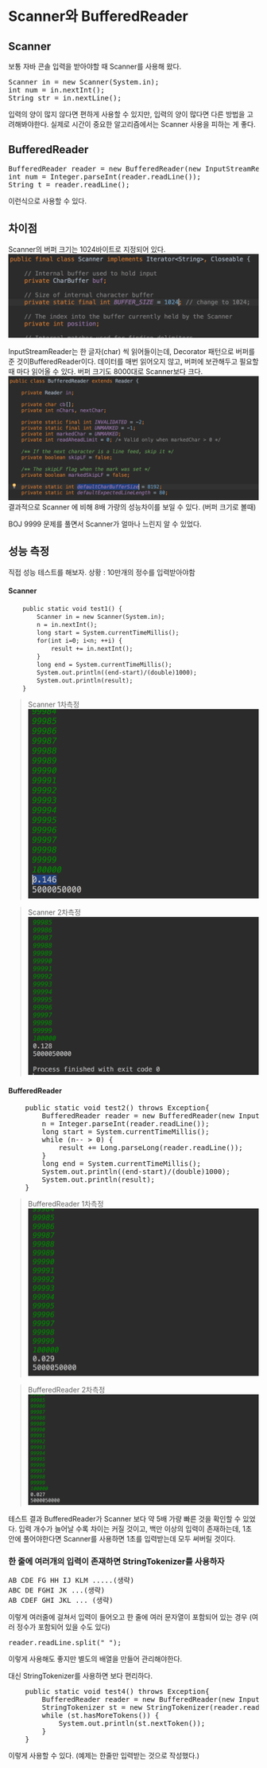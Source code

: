 Scanner와 BufferedReader
=============================

## Scanner
보통 자바 콘솔 입력을 받아야할 때 Scanner를 사용해 왔다.
<pre>
Scanner in = new Scanner(System.in);
int num = in.nextInt();
String str = in.nextLine();
</pre>

입력의 양이 많지 않다면 편하게 사용할 수 있지만, 입력의 양이 많다면 다른 방법을 고려해봐야한다.
실제로 시간이 중요한 알고리즘에서는 Scanner 사용을 피하는 게 좋다.

## BufferedReader
<pre>
BufferedReader reader = new BufferedReader(new InputStreamReader(System.in));
int num = Integer.parseInt(reader.readLine());
String t = reader.readLine();
</pre>
이런식으로 사용할 수 있다.


## 차이점
Scanner의 버퍼 크기는 1024바이트로 지정되어 있다.
![Scanner 버퍼 크기](./ScannerBufferSize.png)

InputStreamReader는 한 글자(char) 씩 읽어들이는데, Decorator 패턴으로 버퍼를 준 것이BufferedReader이다.
데이터를 매번 읽어오지 않고, 버퍼에 보관해두고 필요할 때 마다 읽어올 수 있다. 버퍼 크기도 8000대로 Scanner보다 크다.
![BufferedReader 버퍼 크기](./BufferedReaderBufferSize.png)
결과적으로 Scanner 에 비해 8배 가량의 성능차이를 보일 수 있다. (버퍼 크기로 볼때)

BOJ 9999 문제를 풀면서 Scanner가 얼마나 느린지 알 수 있었다.

## 성능 측정
직접 성능 테스트를 해보자.
상황 : 10만개의 정수를 입력받아야함

#### Scanner
```
    public static void test1() {
        Scanner in = new Scanner(System.in);
        n = in.nextInt();
        long start = System.currentTimeMillis();
        for(int i=0; i<n; ++i) {
            result += in.nextInt();
        }
        long end = System.currentTimeMillis();
        System.out.println((end-start)/(double)1000);
        System.out.println(result);
    }
```


> Scanner 1차측정
![Scanner 1차 측정](./Scanner_1.png)

> Scanner 2차측정
![Scanner 2차 측정](./Scanner_2.png)


#### BufferedReader
<pre>
    public static void test2() throws Exception{
        BufferedReader reader = new BufferedReader(new InputStreamReader(System.in));
        n = Integer.parseInt(reader.readLine());
        long start = System.currentTimeMillis();
        while (n-- > 0) {
            result += Long.parseLong(reader.readLine());
        }
        long end = System.currentTimeMillis();
        System.out.println((end-start)/(double)1000);
        System.out.println(result);
    }
</pre>

> BufferedReader 1차측정
![Scanner 1차 측정](./BufferedReader_1.png)

> BufferedReader 2차측정
![Scanner 2차 측정](./BufferedReader_2.png)

테스트 결과 BufferedReader가 Scanner 보다 약 5배 가량 빠른 것을 확인할 수 있었다.
입력 개수가 늘어날 수록 차이는 커질 것이고, 백만 이상의 입력이 존재하는데, 1초 안에 풀어야한다면 Scanner를 사용하면 1초를 입력받는데 모두 써버릴 것이다.

### 한 줄에 여러개의 입력이 존재하면 StringTokenizer를 사용하자
<pre>
AB CDE FG HH IJ KLM .....(생략) 
ABC DE FGHI JK ...(생략)
AB CDEF GHI JKL ... (생략)
</pre>
이렇게 여러줄에 걸쳐서 입력이 들어오고 한 줄에 여러 문자열이 포함되어 있는 경우 (여러 정수가 포함되어 있을 수도 있다)

<pre>
reader.readLine.split(" ");
</pre>
이렇게 사용해도 좋지만 별도의 배열을 만들어 관리해야한다.

대신 StringTokenizer를 사용하면 보다 편리하다.

<pre>
    public static void test4() throws Exception{
        BufferedReader reader = new BufferedReader(new InputStreamReader(System.in));
        StringTokenizer st = new StringTokenizer(reader.readLine());
        while (st.hasMoreTokens()) {
            System.out.println(st.nextToken());
        }
    }
</pre>
 이렇게 사용할 수 있다. (예제는 한줄만 입력받는 것으로 작성했다.)
